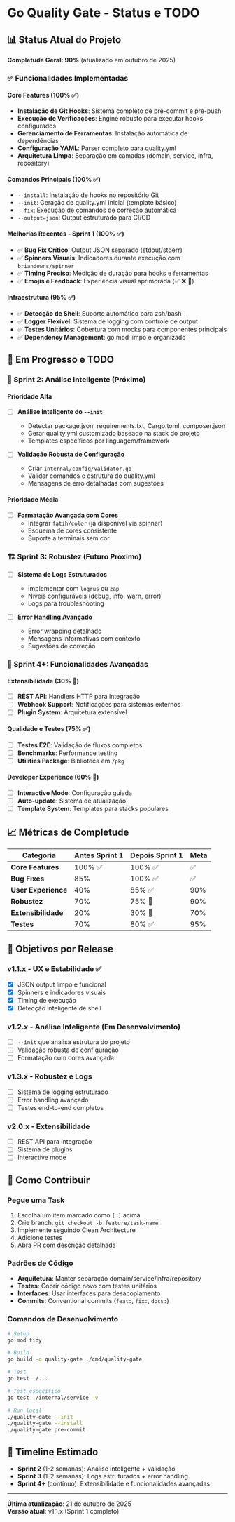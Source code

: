 # Go Quality Gate - Status e TODO

## 📊 Status Atual do Projeto

**Completude Geral: 90%** (atualizado em outubro de 2025)

### ✅ Funcionalidades Implementadas

#### Core Features (100% ✅)

- **Instalação de Git Hooks**: Sistema completo de pre-commit e pre-push
- **Execução de Verificações**: Engine robusto para executar hooks configurados
- **Gerenciamento de Ferramentas**: Instalação automática de dependências
- **Configuração YAML**: Parser completo para quality.yml
- **Arquitetura Limpa**: Separação em camadas (domain, service, infra, repository)

#### Comandos Principais (100% ✅)

- `--install`: Instalação de hooks no repositório Git
- `--init`: Geração de quality.yml inicial (template básico)
- `--fix`: Execução de comandos de correção automática
- `--output=json`: Output estruturado para CI/CD

#### Melhorias Recentes - Sprint 1 (100% ✅)

- ✅ **Bug Fix Crítico**: Output JSON separado (stdout/stderr)
- ✅ **Spinners Visuais**: Indicadores durante execução com `briandowns/spinner`
- ✅ **Timing Preciso**: Medição de duração para hooks e ferramentas
- ✅ **Emojis e Feedback**: Experiência visual aprimorada (✅ ❌ 🔧)

#### Infraestrutura (95% ✅)

- ✅ **Detecção de Shell**: Suporte automático para zsh/bash
- ✅ **Logger Flexível**: Sistema de logging com controle de output
- ✅ **Testes Unitários**: Cobertura com mocks para componentes principais
- ✅ **Dependency Management**: go.mod limpo e organizado

## 🚧 Em Progresso e TODO

### 🎯 Sprint 2: Análise Inteligente (Próximo)

#### Prioridade Alta

- [ ] **Análise Inteligente do `--init`**

  - Detectar package.json, requirements.txt, Cargo.toml, composer.json
  - Gerar quality.yml customizado baseado na stack do projeto
  - Templates específicos por linguagem/framework

- [ ] **Validação Robusta de Configuração**
  - Criar `internal/config/validator.go`
  - Validar comandos e estrutura do quality.yml
  - Mensagens de erro detalhadas com sugestões

#### Prioridade Média

- [ ] **Formatação Avançada com Cores**
  - Integrar `fatih/color` (já disponível via spinner)
  - Esquema de cores consistente
  - Suporte a terminais sem cor

### 🏗️ Sprint 3: Robustez (Futuro Próximo)

- [ ] **Sistema de Logs Estruturados**

  - Implementar com `logrus` ou `zap`
  - Níveis configuráveis (debug, info, warn, error)
  - Logs para troubleshooting

- [ ] **Error Handling Avançado**
  - Error wrapping detalhado
  - Mensagens informativas com contexto
  - Sugestões de correção

### 🚀 Sprint 4+: Funcionalidades Avançadas

#### Extensibilidade (30% 🔴)

- [ ] **REST API**: Handlers HTTP para integração
- [ ] **Webhook Support**: Notificações para sistemas externos
- [ ] **Plugin System**: Arquitetura extensível

#### Qualidade e Testes (75% ✅)

- [ ] **Testes E2E**: Validação de fluxos completos
- [ ] **Benchmarks**: Performance testing
- [ ] **Utilities Package**: Biblioteca em `/pkg`

#### Developer Experience (60% 🔶)

- [ ] **Interactive Mode**: Configuração guiada
- [ ] **Auto-update**: Sistema de atualização
- [ ] **Template System**: Templates para stacks populares

## 📈 Métricas de Completude

| Categoria           | Antes Sprint 1 | Depois Sprint 1 | Meta |
| ------------------- | -------------- | --------------- | ---- |
| **Core Features**   | 100% ✅        | 100% ✅         | ✅   |
| **Bug Fixes**       | 85%            | 100% ✅         | ✅   |
| **User Experience** | 40%            | 85% ✅          | 90%  |
| **Robustez**        | 70%            | 75% 🔶          | 90%  |
| **Extensibilidade** | 20%            | 30% 🔴          | 70%  |
| **Testes**          | 70%            | 80% ✅          | 95%  |

## 🎯 Objetivos por Release

### v1.1.x - UX e Estabilidade ✅

- [x] JSON output limpo e funcional
- [x] Spinners e indicadores visuais
- [x] Timing de execução
- [x] Detecção inteligente de shell

### v1.2.x - Análise Inteligente (Em Desenvolvimento)

- [ ] `--init` que analisa estrutura do projeto
- [ ] Validação robusta de configuração
- [ ] Formatação com cores avançada

### v1.3.x - Robustez e Logs

- [ ] Sistema de logging estruturado
- [ ] Error handling avançado
- [ ] Testes end-to-end completos

### v2.0.x - Extensibilidade

- [ ] REST API para integração
- [ ] Sistema de plugins
- [ ] Interactive mode

## 🔧 Como Contribuir

### Pegue uma Task

1. Escolha um item marcado como `[ ]` acima
2. Crie branch: `git checkout -b feature/task-name`
3. Implemente seguindo Clean Architecture
4. Adicione testes
5. Abra PR com descrição detalhada

### Padrões de Código

- **Arquitetura**: Manter separação domain/service/infra/repository
- **Testes**: Cobrir código novo com testes unitários
- **Interfaces**: Usar interfaces para desacoplamento
- **Commits**: Conventional commits (`feat:`, `fix:`, `docs:`)

### Comandos de Desenvolvimento

```bash
# Setup
go mod tidy

# Build
go build -o quality-gate ./cmd/quality-gate

# Test
go test ./...

# Test específico
go test ./internal/service -v

# Run local
./quality-gate --init
./quality-gate --install
./quality-gate pre-commit
```

## 📅 Timeline Estimado

- **Sprint 2** (1-2 semanas): Análise inteligente + validação
- **Sprint 3** (1-2 semanas): Logs estruturados + error handling
- **Sprint 4+** (contínuo): Extensibilidade e funcionalidades avançadas

---

**Última atualização**: 21 de outubro de 2025  
**Versão atual**: v1.1.x (Sprint 1 completo)
